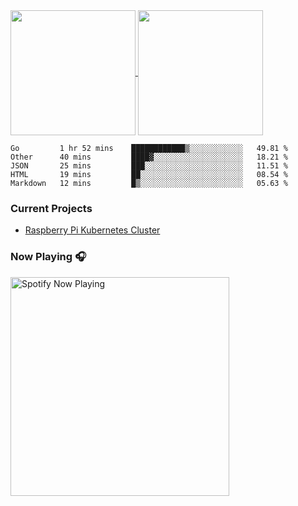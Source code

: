 <!--
**gregnrobinson/gregnrobinson** is a ✨ _special_ ✨ repository because its `README.md` (this file) appears on your GitHub profile.

Here are some ideas to get you started:

- 🔭 I’m currently working on ...
- 🌱 I’m currently learning ...
- 👯 I’m looking to collaborate on ...
- 🤔 I’m looking for help with ...
- 💬 Ask me about ...
- 📫 How to reach me: ...
- 😄 Pronouns: ...
- ⚡ Fun fact: ...
-->

<a href="https://github.com/gregnrobinsno/github-readme-stats">
  <img height="200" align="center" src="https://github-readme-stats-9qgfud7uc-gregnrobinson.vercel.app/api?username=gregnrobinson&count_private=true&theme=dark&show_icons=true" />
</a>
<a href="https://github.com/gregnrobinsno/github-readme-stats">
  <img height="200" align="center" src="https://github-readme-stats-9qgfud7uc-gregnrobinson.vercel.app/api/top-langs/?username=gregnrobinson&langs_count=10&layout=compact&theme=dark&hide=html,css,scss" />
</a>

<!--
[![willianrod's wakatime stats](https://github-readme-stats-9qgfud7uc-gregnrobinson.vercel.app/api/wakatime?username=gregnrobinson)](https://github.com/gregnrobinson/github-readme-stats)
-->

<!--START_SECTION:waka-->
```text
Go         1 hr 52 mins    ████████████▒░░░░░░░░░░░░   49.81 % 
Other      40 mins         ████▓░░░░░░░░░░░░░░░░░░░░   18.21 % 
JSON       25 mins         ███░░░░░░░░░░░░░░░░░░░░░░   11.51 % 
HTML       19 mins         ██░░░░░░░░░░░░░░░░░░░░░░░   08.54 % 
Markdown   12 mins         █▒░░░░░░░░░░░░░░░░░░░░░░░   05.63 % 
```
<!--END_SECTION:waka-->

### Current Projects
- <a href="https://gregrobinson.ca">Raspberry Pi Kubernetes Cluster</a>

### Now Playing 🎧

[<img src="https://spotify-now-playing-cyan-seven.vercel.app/api/spotify-playing" alt="Spotify Now Playing" width="350" />](https://open.spotify.com/user/gregnrobinson-ca)
